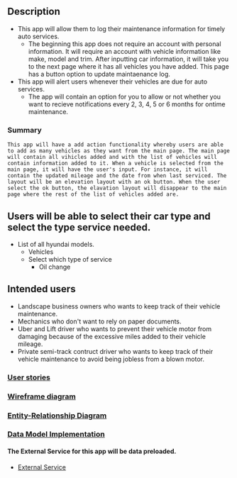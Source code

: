 ## Description
* This app will allow them to log their maintenance information for timely auto services.
	* The beginning this app does not require an account with personal information. It will require an account with vehicle information like make, model and trim. After inputting car information, it will take you to the next page where it has all vehicles you have added. This page has a button option to update maintaenance log.
* This app will alert users whenever their vehicles are due for auto services.
	* The app will contain an option for you to allow or not whether you want to recieve notifications every 2, 3, 4, 5 or 6 months for ontime maintenance. 
### Summary
	This app will have a add action functionality whereby users are able to add as many vehicles as they want from the main page. The main page will contain all vihicles added and with the list of vehicles will contain information added to it. When a vehicle is selected from the main page, it will have the user's input. For instance, it will contain the updated mileage and the date from when last serviced. The layout will be an elevation layout with an ok button. When the user select the ok button, the elavation layout will disappear to the main page where the rest of the list of vehicles added are.  

## Users will be able to select their car type and select the type service needed. 

* List of all hyundai models. 
	* Vehicles	
	* Select which type of service
		* Oil change

## Intended users
* Landscape business owners who wants to keep track of their vehicle maintenance.
* Mechanics who don't want to rely on paper documents.
* Uber and Lift driver who wants to prevent their vehicle motor from damaging because of the excessive miles added to their vehicle mileage.
* Private semi-track contruct driver who wants to keep track of their vehicle maintenance to avoid being jobless from a blown motor.

### [User stories](user-stories.md)

### [Wireframe diagram](wireframe.md)

### [Entity-Relationship Diagram](erd.md)

### [Data Model Implementation](model-implementation.md)

#### The External Service for this app will be data preloaded.
* [External Service](https://www.carqueryapi.com/documentation/)







